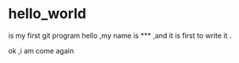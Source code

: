 # hello_world
is my first git program
hello ,my name is *** ,and it is first to write it .

ok ,i am come again
